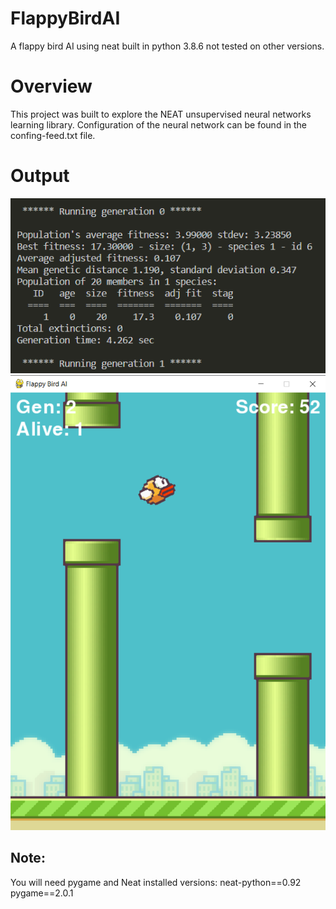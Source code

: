 # FlappyBirdAI
A flappy bird AI using neat built in python 3.8.6 not tested on other versions.

# Overview
This project was built to explore the NEAT unsupervised neural networks learning library. Configuration of the neural network can be found in the confing-feed.txt file.
# Output
![](imgs/Console.png)
![](imgs/GamePlay.png)
## Note:
You will need pygame and Neat installed versions:
neat-python==0.92
pygame==2.0.1
